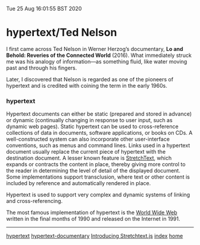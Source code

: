 Tue 25 Aug 16:01:55 BST 2020

# hypertext/Ted Nelson 

I first came across Ted Nelson in Werner Herzog’s documentary, **Lo and Behold: Reveries of the Connected World** (2016). What immediately struck me was his analogy of information—as something fluid, like water moving past and through his fingers.

Later, I discovered that Nelson is regarded as one of the pioneers of hypertext and is credited with coining the term in the early 1960s.

### hypertext

Hypertext documents can either be static (prepared and stored in advance) or dynamic (continually changing in response to user input, such as dynamic web pages). Static hypertext can be used to cross-reference collections of data in documents, software applications, or books on CDs. A well-constructed system can also incorporate other user-interface conventions, such as menus and command lines. Links used in a hypertext document usually replace the current piece of hypertext with the destination document. A lesser known feature is [StretchText](http://codinginparadise.org/ebooks/html/blog/stretchtext.html), which expands or contracts the content in place, thereby giving more control to the reader in determining the level of detail of the displayed document. Some implementations support transclusion, where text or other content is included by reference and automatically rendered in place.

Hypertext is used to support very complex and dynamic systems of linking and cross-referencing. 

The most famous implementation of hypertext is the [World Wide Web](http://info.cern.ch/hypertext/WWW/TheProject.html) written in the final months of 1990 and released on the Internet in 1991. 

___
[hypertext](https://en.wikipedia.org/wiki/Hypertext)
[hypertext-documentary](./hypertext-documentary.md)
[Introducing Stretchtext.js](http://codinginparadise.org/ebooks/html/blog/stretchtext.html)
[index](./index-file.md)
[home](./home.md) 

